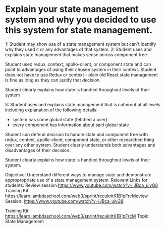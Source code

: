 # Explain your state management system and why you decided to use this system for state management.

1: Student may show use of a state management system but can't identify why they used it or any advantages of that system. 
2: Student uses and explains state management that makes sense across component tree

Student used redux, context, apollo-client, or component state and can point to advantages of using their chosen system in their context. Student does not have to use Redux or context - plain old React state management is fine as long as they can justify that decision.

Student clearly explains how state is handled throughout levels of their system

3: Student uses and explains state management that is coherent at all levels including explanation of the following details: 
- system has some global state (fetched a user) 
- every component has information about said global state

Student can defend decision to handle state and component tree with redux, context, apollo-client, component state, or other researched thing over any other system. Student clearly understands both advantages and disadvantages of their decision. 


Student clearly explains how state is handled throughout levels of their system. 


Objective: Understand different ways to manage state and demonstrate appropropriate use of a state management system.
Relevant Links for students: Review session:https://www.youtube.com/watch?v=iJBca_uivG8 Training Kit: https://learn.lambdaschool.com/web3/sprint/recukritK1B1pFrcMeview Session:
https://www.youtube.com/watch?v=iJBca_uivG8

Training Kit: 
https://learn.lambdaschool.com/web3/sprint/recukritK1B1pFrcM
Topic: State Management